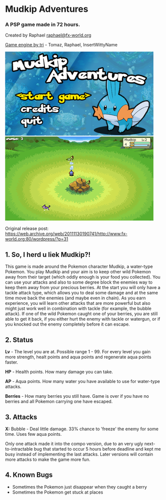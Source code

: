 # Mudkip Adventures

### A PSP game made in 72 hours.


Created by Raphael <raphael@fx-world.org>

[Game engine by tri](https://github.com/albe/openTri) - Tomaz, Raphael, InsertWittyName

![Startmenu](https://github.com/albe/mudkip-adventures/raw/master/mudkip2.png)
![Ingame](https://github.com/albe/mudkip-adventures/raw/master/mudkip1.png)

Original release post: https://web.archive.org/web/20111130190741/http://www.fx-world.org:80/wordpress/?p=31

## 1. So, I herd u liek Mudkip?!

This game is made around the Pokemon character Mudkip, a water-type Pokemon.
You play Mudkip and your aim is to keep other wild Pokemon away from their
target (which oddly enough is your food you collected).
You can use your attacks and also to some degree block the enemies way to
keep them away from your precious berries.
At the start you will only have a tackle attack type, which allows you to deal
some damage and at the same time move back the enemies (and maybe even in chain).
As you earn experience, you will learn other attacks that are more powerful but
also might just work well in combination with tackle (for example, the bubble
attack).
If one of the wild Pokemon caught one of your berries, you are still able
to get it back, if you either hurt the enemy with tackle or watergun, or if
you knocked out the enemy completely before it can escape.



## 2. Status

**Lv**      - The level you are at. Possible range 1 - 99. For every level you gain more
              strength, healt points and aqua points and regenerate aqua points faster.

**HP**      - Health points. How many damage you can take.

**AP**      - Aqua points. How many water you have available to use for water-type attacks.

**Berries** - How many berries you still have. Game is over if you have no berries and
          all Pokemon carrying one have escaped.



## 3. Attacks

**X:**   Bubble - Deal little damage. 33% chance to 'freeze' the enemy for some time. Uses few aqua points.

Only one attack made it into the compo version, due to an very ugly next-to-intractable bug that started
to occur 5 hours before deadline and kept me busy instead of implementing the last attacks.
Later versions will contain more attacks to make the game more fun.


## 4. Known Bugs

- Sometimes the Pokemon just disappear when they caught a berry
- Sometimes the Pokemon get stuck at places
